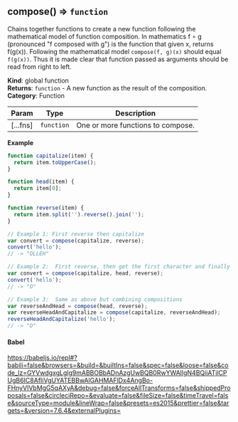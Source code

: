 <a name="compose"></a>

## compose() ⇒ <code>function</code>
Chains together functions to create a new function following the mathematical model of function composition.
In mathematics f ∘ g (pronounced "f composed with g") is the function that given x, returns f(g(x)).
Following the mathematical model `compose(f, g)(x)` should equal `f(g(x))`.
Thus it is made clear that function passed as arguments should be read from right to left.

**Kind**: global function  
**Returns**: <code>function</code> - A new function as the result of the composition.  
**Category**: Function

| Param | Type | Description |
| --- | --- | --- |
| [...fns] | <code>function</code> | One or more functions to compose. |

**Example**  
```js
function capitalize(item) {
  return item.toUpperCase();
}

function head(item) {
  return item[0];
}

function reverse(item) {
  return item.split('').reverse().join('');
}

// Example 1: First reverse then capitalize
var convert = compose(capitalize, reverse);
convert('hello');
// -> "OLLEH"

// Example 2:  First reverse, then get the first character and finally capitalize
var convert = compose(capitalize, head, reverse);
convert('hello');
// -> "O"

// Example 3:  Same as above but combining compositions
var reverseAndHead = compose(head, reverse);
var reverseHeadAndCapitalize = compose(capitalize, reverseAndHead);
reverseHeadAndCapitalize('hello');
// -> "O"
```

#### Babel

https://babeljs.io/repl#?babili=false&browsers=&build=&builtIns=false&spec=false&loose=false&code_lz=GYVwdgxgLglg9mABBOBbADnAzgUwBQB0RwYWAlIgN4BQiiATjlCPUgB6IC8AfIiVgUYATEBBwAlGAHMAFlDx4AngBo-FHnyVlVbMgG5qAXyA&debug=false&forceAllTransforms=false&shippedProposals=false&circleciRepo=&evaluate=false&fileSize=false&timeTravel=false&sourceType=module&lineWrap=false&presets=es2015&prettier=false&targets=&version=7.6.4&externalPlugins=
